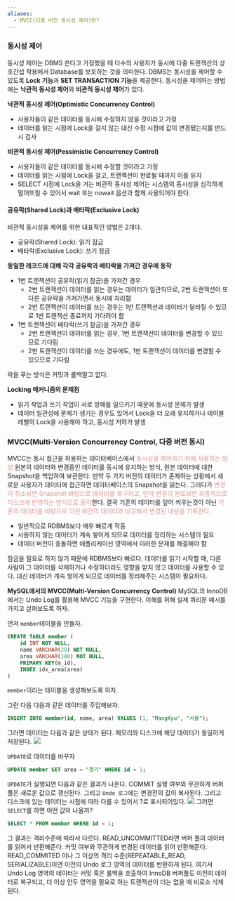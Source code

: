 ```yaml
---
aliases:
  - MVCC(다중 버전 동시성 제어)란?
---
```

### 동시성 제어
동시성 제어는 DBMS 쓴다고 가정했을 때 다수의 사용자가 동시에 다중 트랜잭션의 상호간섭 작용에서 Database를 보호하는 것을 의미한다.
DBMS는 동시성을 제어할 수 있도록 **Lock 기능**과 **SET TRANSACTION 기능**을 제공한다. 동시성을 제어하는 방법에는 **낙관적 동시성 제어**와 **비관적 동시성 제어**가 있다.

**낙관적 동시성 제어(Optimistic Concurrency Control)**
- 사용자들이 같은 데이터를 동시에 수정하지 않을 것이라고 가정
- 데이터를 읽는 시점에 Lock을 걸지 않는 대신 수정 시점에 값이 변경됐는지를 반드시 검사

**비관적 동시성 제어(Pessimistic Concurrency Control)**
- 사용자들이 같은 데이터를 동시에 수정할 것이라고 가정
- 데이터를 읽는 시점에 Lock을 걸고, 트랜잭션이 완료될 때까지 이를 유지
- SELECT 시점에 Lock을 거는 비관적 동시성 제어는 시스템의 동시성을 심각하게 떨어뜨릴 수 있어서 wait 또는 nowait 옵션과 함께 사용되어야 한다.

#### 공유락(Shared Lock)과 배타락(Exclusive Lock)
비관적 동시성을 제어를 위한 대표적인 방법은 2개다.

- 공유락(Shared Lock): 읽기 잠금
- 배타락(Exclusive Lock): 쓰기 잠금

**동일한 레코드에 대해 각각 공유락과 베타락을 가져간 경우에 동작**
- 1번 트랜잭션이 공유락(읽기 잠금)을 가져간 경우
	- 2번 트랜잭션이 데이터를 읽는 경우는 데이터가 일관되므로, 2번 트랜잭션이 또 다른 공유락을 가져가면서 동시에 처리함
	- 2번 트랜잭션이 데이터를 쓰는 경우는 1번 트랜잭션과 데이터가 달라질 수 있므로 1번 트랜잭션 종료까지 기다려야 함
- 1번 트랜잭션이 배타락(쓰기 잠금)을 가져간 경우
    - 2번 트랜잭션이 데이터를 읽는 경우, 1번 트랜잭션이 데이터를 변경할 수 있으므로 기다림
    - 2번 트랜잭션이 데이터를 쓰는 경우에도, 1번 트랜잭션이 데이터를 변경할 수 있으므로 기다림

락을 푸는 방식은 커밋과 롤백말고 없다. 

**Locking 메커니즘의 문제점**
- 읽기 작업과 쓰기 작업이 서로 방해를 일으키기 때문에 동시성 문제가 발생
- 데이터 일관성에 문제가 생기는 경우도 있어서 Lock을 더 오래 유지하거나 테이블 레벨의 Lock을 사용해야 하고, 동시성 저하가 발생

### MVCC(Multi-Version Concurrency Control, 다중 버전 동시)
MVCC는 동시 접근을 허용하는 데이터베이스에서 <font color="#d99694">동시성을 제어하기 위해 사용하는 방법</font>
원본의 데이터와 변경중인 데이터를 동시에 유지하는 방식, 원본 데이터에 대한 Snapshot을 백업하여 보관한다.
만약 두 가지 버전의 데이터가 존재하는 상황에서 새로운 사용자가 데이터에 접근하면 데이터베이스의 Snapshot을 읽는다. 그러다가<font color="#d99694"> 변경이 취소되면 Snapshot 바탕으로 데이터를 복구하고, 만약 변경이 완료되면 최종적으로 디스크에 반영하는 방식으로 동작</font>한다.
결국 기존의 데이터를 덮어 씌우는것이 아닌 <font color="#d99694">기존의 데이터를 바탕으로 이전 버전의 데이터와 비교해서 변경된 내용을 기록한다.</font>
- 일반적으로 RDBMS보다 매우 빠르게 작동
- 사용하지 않는 데이터가 계속 쌓이게 되므로 데이터를 정리하는 시스템이 필요
- 데이터 버전이 충돌하면 애플리케이션 영역에서 이러한 문제를 해결해야 함

잠금을 필요로 하지 않기 때문에 RDBMS보다 빠르다. 데이터를 읽기 시작할 때, 다른 사람이 그 데이터를 삭제하거나 수정하더라도 영향을 받지 않고 데이터를 사용할 수 있다. 대신 데이터가 계속 쌓이게 되므로 데이터를 정리해주는 시스템이 필요하다.

**MySQL에서의 MVCC(Multi-Version Concurrency Control)**
MySQL의 InnoDB에서는 Undo Log를 활용해  MVCC 기능을 구현한다. 이해를 위해 실제 쿼리문 예시를 가지고 살펴보도록 하자.

먼저 `member`테이블을 만들자.
```sql
CREATE TABLE member ( 
	id INT NOT NULL,
	name VARCHAR(20) NOT NULL,
	area VARCHAR(100) NOT NULL,
	PRIMARY KEY(m_id),
	INDEX idx_area(area) 
)
```
`member`이라는 테이블을 생성해보도록 하자.

그런 다음 다음과 같은 데이터를 주입해보자.
```sql
INSERT INTO member(id, name, area) VALUES (1, "MangKyu", "서울");
```

그러면 데이터는 다음과 같은 상태가 된다. 메모리와 디스크에 해당 데이터가 동일하게 저장된다.
![](https://img1.daumcdn.net/thumb/R1280x0/?scode=mtistory2&fname=https%3A%2F%2Fblog.kakaocdn.net%2Fdn%2F6txYY%2FbtrRZN1BXuj%2F8iRkKk4RkjnxhKG8pwrUbk%2Fimg.png)

`UPDATE`로 데이터를 바꾸자
```sql
UPDATE member SET area = "경기" WHERE id = 1;
```

`UPDATE`가 실행되면 다음과 같은 결과가 나온다. COMMIT 실행 여부와 무관하게 버퍼 풀은 새로운 값으로 갱신된다. 그리고 `Undo 로그`에는 변경전의 값이 복사된다. 그리고 디스크에 있는 데이터는 시점에 따라 다를 수 있어서 ?로 표시되어있다.
![](https://img1.daumcdn.net/thumb/R1280x0/?scode=mtistory2&fname=https%3A%2F%2Fblog.kakaocdn.net%2Fdn%2Fcg8wmO%2FbtrSGWDIdL5%2FA8tBSFwPK9G6bPNxJeFtYK%2Fimg.png)
그러면 `SELECT`를 하면 어떤 값이 나올까?
```sql
SELECT * FROM member WHERE id = 1;
```

그 결과는 격리수준에 따라서 다르다. READ_UNCOMMITTED라면 버퍼 풀의 데이터를 읽어서 반환해준다. 커밋 여부와 무관하게 변경된 데이터를 읽어 반환해준다.
READ_COMMITED 이나 그 이상의 격리 수준(REPEATABLE_READ, SERIALIZABLE)이면 이전의 Undo 로그 영역의 데이터를 반환하게 된다.
여기서 Undo Log 영역의 데이터는 커밋 혹은 롤백을 호출하여 InnoDB 버퍼풀도 이전의 데이터로 복구되고, 더 이상 언두 영역을 필요로 하는 트랜잭션이 더는 없을 때 비로소 삭제된다.
